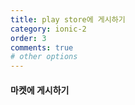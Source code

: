```yaml
---
title: play store에 게시하기
category: ionic-2
order: 3
comments: true
# other options
---
```


#### 마켓에 게시하기